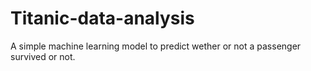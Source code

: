 # Titanic-data-analysis
A simple machine learning model to predict wether or not a passenger survived or not.
